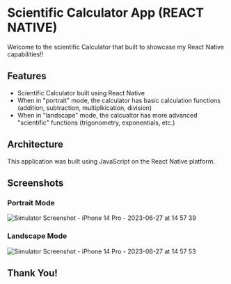 # Scientific Calculator App (REACT NATIVE)

Welcome to the scientific Calculator that built to showcase my React Native capabilities!!

## Features

- Scientific Calculator built using React Native
- When in "portrait" mode, the calculator has basic calculation functions (addition, subtraction, multiplkication, division)
- When in "landscape" mode, the calcualtor has more advanced "scientific" functions (trigonometry, exponentials, etc.)

## Architecture

This application was built using JavaScript on the React Native platform.

## Screenshots

### Portrait Mode

![Simulator Screenshot - iPhone 14 Pro - 2023-06-27 at 14 57 39](https://github.com/Dsoesito/calculator-app/assets/99083937/dc3c1234-b1c0-4df8-8b03-7a2a88f9a894)

### Landscape Mode

![Simulator Screenshot - iPhone 14 Pro - 2023-06-27 at 14 57 53](https://github.com/Dsoesito/calculator-app/assets/99083937/faba982f-4b01-4ca4-9f3b-9ce8533b8796)

## Thank You!
